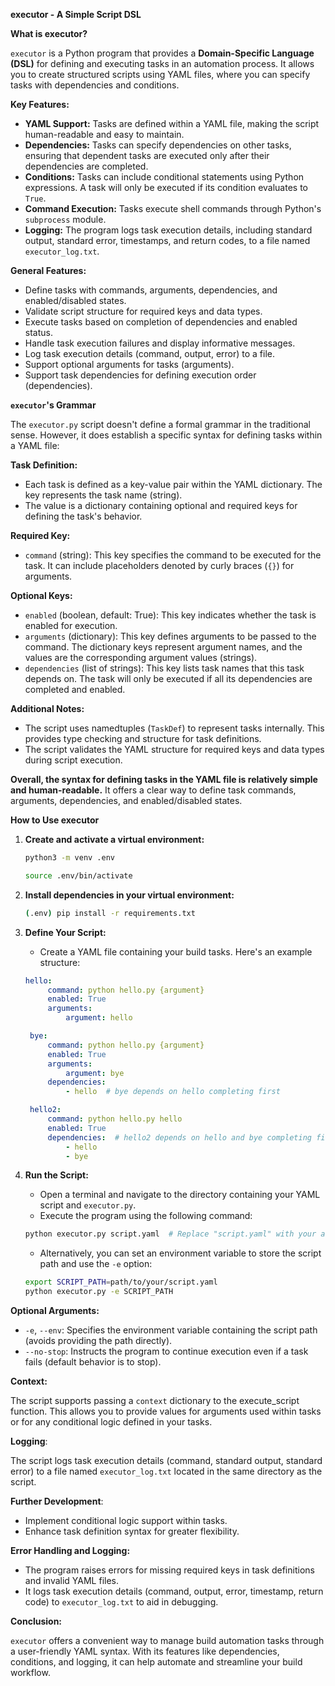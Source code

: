 **executor - A Simple Script DSL**

**What is executor?**

`executor` is a Python program that provides a **Domain-Specific Language (DSL)** for defining and executing tasks in an automation process. It allows you to create structured scripts using YAML files, where you can specify tasks with dependencies and conditions.

**Key Features:**

- **YAML Support:** Tasks are defined within a YAML file, making the script human-readable and easy to maintain.
- **Dependencies:** Tasks can specify dependencies on other tasks, ensuring that dependent tasks are executed only after their dependencies are completed.
- **Conditions:** Tasks can include conditional statements using Python expressions. A task will only be executed if its condition evaluates to `True`.
- **Command Execution:** Tasks execute shell commands through Python's `subprocess` module.
- **Logging:** The program logs task execution details, including standard output, standard error, timestamps, and return codes, to a file named `executor_log.txt`.

**General Features:**

- Define tasks with commands, arguments, dependencies, and enabled/disabled states.
- Validate script structure for required keys and data types.
- Execute tasks based on completion of dependencies and enabled status.
- Handle task execution failures and display informative messages.
- Log task execution details (command, output, error) to a file.
- Support optional arguments for tasks (arguments).
- Support task dependencies for defining execution order (dependencies).

**`executor`'s Grammar**

The `executor.py` script doesn't define a formal grammar in the traditional sense. However, it does establish a specific syntax for defining tasks within a YAML file:

**Task Definition:**

* Each task is defined as a key-value pair within the YAML dictionary. The key represents the task name (string).
* The value is a dictionary containing optional and required keys for defining the task's behavior.

**Required Key:**

* `command` (string): This key specifies the command to be executed for the task. It can include placeholders denoted by curly braces (`{}`) for arguments.

**Optional Keys:**

* `enabled` (boolean, default: True): This key indicates whether the task is enabled for execution.
* `arguments` (dictionary): This key defines arguments to be passed to the command. The dictionary keys represent argument names, and the values are the corresponding argument values (strings).
* `dependencies` (list of strings): This key lists task names that this task depends on. The task will only be executed if all its dependencies are completed and enabled.

**Additional Notes:**

* The script uses namedtuples (`TaskDef`) to represent tasks internally. This provides type checking and structure for task definitions.
* The script validates the YAML structure for required keys and data types during script execution.

**Overall, the syntax for defining tasks in the YAML file is relatively simple and human-readable.** It offers a clear way to define task commands, arguments, dependencies, and enabled/disabled states.

**How to Use executor**

1. **Create and activate a virtual environment:**
   ```bash
   python3 -m venv .env
   ```

   ```bash
   source .env/bin/activate
   ```

2. **Install dependencies in your virtual environment:**
    ```bash
   (.env) pip install -r requirements.txt
   ```

3. **Define Your Script:**
   - Create a YAML file containing your build tasks. Here's an example structure:

   ```yaml
   hello:
        command: python hello.py {argument}
        enabled: True
        arguments:
            argument: hello

    bye:
        command: python hello.py {argument}
        enabled: True
        arguments:
            argument: bye
        dependencies:
            - hello  # bye depends on hello completing first

    hello2:
        command: python hello.py hello
        enabled: True
        dependencies:  # hello2 depends on hello and bye completing first
            - hello
            - bye
   ```

4. **Run the Script:**
   - Open a terminal and navigate to the directory containing your YAML script and `executor.py`.
   - Execute the program using the following command:

   ```bash
   python executor.py script.yaml  # Replace "script.yaml" with your actual filename
   ```

   - Alternatively, you can set an environment variable to store the script path and use the `-e` option:

   ```bash
   export SCRIPT_PATH=path/to/your/script.yaml
   python executor.py -e SCRIPT_PATH
   ```

**Optional Arguments:**

- `-e`, `--env`: Specifies the environment variable containing the script path (avoids providing the path directly).
- `--no-stop`: Instructs the program to continue execution even if a task fails (default behavior is to stop).

**Context:**

The script supports passing a `context` dictionary to the execute_script function. This allows you to provide values for arguments used within tasks or for any conditional logic defined in your tasks.

**Logging**:

The script logs task execution details (command, standard output, standard error) to a file named `executor_log.txt` located in the same directory as the script.

**Further Development**:

- Implement conditional logic support within tasks.
- Enhance task definition syntax for greater flexibility.

**Error Handling and Logging:**

- The program raises errors for missing required keys in task definitions and invalid YAML files.
- It logs task execution details (command, output, error, timestamp, return code) to `executor_log.txt` to aid in debugging.

**Conclusion:**

`executor` offers a convenient way to manage build automation tasks through a user-friendly YAML syntax. With its features like dependencies, conditions, and logging, it can help automate and streamline your build workflow.
